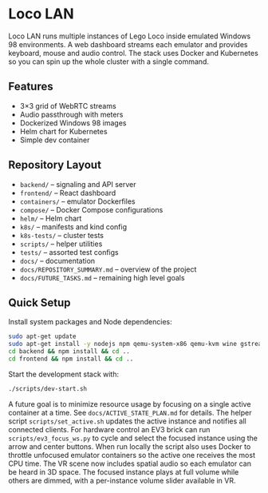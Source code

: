 # Loco LAN

Loco LAN runs multiple instances of Lego Loco inside emulated Windows 98 environments.
A web dashboard streams each emulator and provides keyboard, mouse and audio control.
The stack uses Docker and Kubernetes so you can spin up the whole cluster with a
single command.

## Features
- 3×3 grid of WebRTC streams
- Audio passthrough with meters
- Dockerized Windows 98 images
- Helm chart for Kubernetes
- Simple dev container

## Repository Layout
- `backend/` – signaling and API server
- `frontend/` – React dashboard
- `containers/` – emulator Dockerfiles
- `compose/` – Docker Compose configurations
- `helm/` – Helm chart
- `k8s/` – manifests and kind config
- `k8s-tests/` – cluster tests
- `scripts/` – helper utilities
- `tests/` – assorted test configs
- `docs/` – documentation
- `docs/REPOSITORY_SUMMARY.md` – overview of the project
- `docs/FUTURE_TASKS.md` – remaining high level goals

## Quick Setup
Install system packages and Node dependencies:

```bash
sudo apt-get update
sudo apt-get install -y nodejs npm qemu-system-x86 qemu-kvm wine gstreamer1.0-tools pulseaudio docker.io tcpdump
cd backend && npm install && cd ..
cd frontend && npm install && cd ..
```

Start the development stack with:

```bash
./scripts/dev-start.sh
```

A future goal is to minimize resource usage by focusing on a single active
container at a time. See `docs/ACTIVE_STATE_PLAN.md` for details. The helper
script `scripts/set_active.sh` updates the active instance and notifies all
connected clients. For hardware control an EV3 brick can run
`scripts/ev3_focus_ws.py` to cycle and select the focused instance using the
arrow and center buttons.
When run locally the script also uses Docker to throttle unfocused emulator
containers so the active one receives the most CPU time.
The VR scene now includes spatial audio so each emulator can be heard in
3D space. The focused instance plays at full volume while others are
dimmed, with a per-instance volume slider available in VR.
